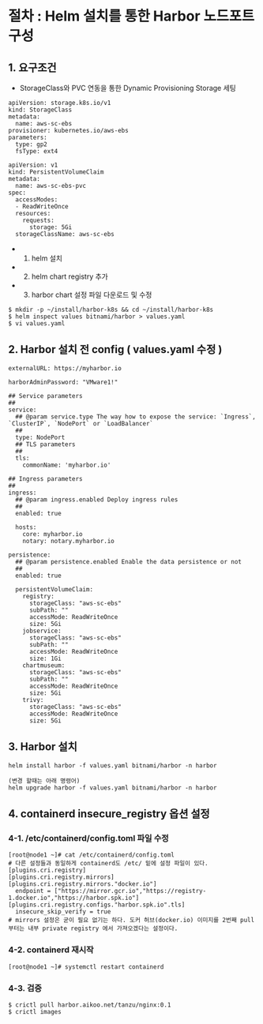 # 절차 : Helm 설치를 통한 Harbor 노드포트 구성
## 1. 요구조건
- StorageClass와 PVC 연동을 통한 Dynamic Provisioning Storage 세팅

```
apiVersion: storage.k8s.io/v1
kind: StorageClass
metadata:
  name: aws-sc-ebs
provisioner: kubernetes.io/aws-ebs
parameters:
  type: gp2
  fsType: ext4
```

```
apiVersion: v1
kind: PersistentVolumeClaim
metadata:
  name: aws-sc-ebs-pvc
spec:
  accessModes:
  - ReadWriteOnce
  resources:
    requests:
      storage: 5Gi
  storageClassName: aws-sc-ebs
```
- 1) helm 설치
- 2) helm chart registry 추가
- 3) harbor chart 설정 파일 다운로드 및 수정
```
$ mkdir -p ~/install/harbor-k8s && cd ~/install/harbor-k8s
$ helm inspect values bitnami/harbor > values.yaml
$ vi values.yaml
```

## 2. Harbor 설치 전 config ( values.yaml 수정 )
```
externalURL: https://myharbor.io 

harborAdminPassword: "VMware1!"

## Service parameters
##
service:
  ## @param service.type The way how to expose the service: `Ingress`, `ClusterIP`, `NodePort` or `LoadBalancer`
  ##
  type: NodePort
  ## TLS parameters
  ##
  tls:
    commonName: 'myharbor.io' 

## Ingress parameters
##
ingress:
  ## @param ingress.enabled Deploy ingress rules
  ##
  enabled: true 

  hosts:
    core: myharbor.io  
    notary: notary.myharbor.io  

persistence:
  ## @param persistence.enabled Enable the data persistence or not
  ##
  enabled: true

  persistentVolumeClaim:
    registry:
      storageClass: "aws-sc-ebs" 
      subPath: ""
      accessMode: ReadWriteOnce
      size: 5Gi
    jobservice:
      storageClass: "aws-sc-ebs" 
      subPath: ""
      accessMode: ReadWriteOnce
      size: 1Gi
    chartmuseum:
      storageClass: "aws-sc-ebs" 
      subPath: ""
      accessMode: ReadWriteOnce
      size: 5Gi
    trivy:
      storageClass: "aws-sc-ebs" 
      accessMode: ReadWriteOnce
      size: 5Gi
```      

## 3. Harbor 설치 
```
helm install harbor -f values.yaml bitnami/harbor -n harbor

(변경 할때는 아래 명령어)
helm upgrade harbor -f values.yaml bitnami/harbor -n harbor

```

## 4. containerd insecure_registry 옵션 설정
### 4-1. /etc/containerd/config.toml 파일 수정
```
[root@node1 ~]# cat /etc/containerd/config.toml
# 다른 설정들과 동일하게 containerd도 /etc/ 밑에 설정 파일이 있다.
[plugins.cri.registry]
[plugins.cri.registry.mirrors]
[plugins.cri.registry.mirrors."docker.io"]
  endpoint = ["https://mirror.gcr.io","https://registry-1.docker.io","https://harbor.spk.io"]
[plugins.cri.registry.configs."harbor.spk.io".tls]
  insecure_skip_verify = true
# mirrors 설정은 굳이 필요 없기는 하다. 도커 허브(docker.io) 이미지를 2번째 pull 부터는 내부 private registry 에서 가져오겠다는 설정이다.

```
### 4-2. containerd 재시작
```
[root@node1 ~]# systemctl restart containerd
```

### 4-3. 검증
```
$ crictl pull harbor.aikoo.net/tanzu/nginx:0.1
$ crictl images

```


